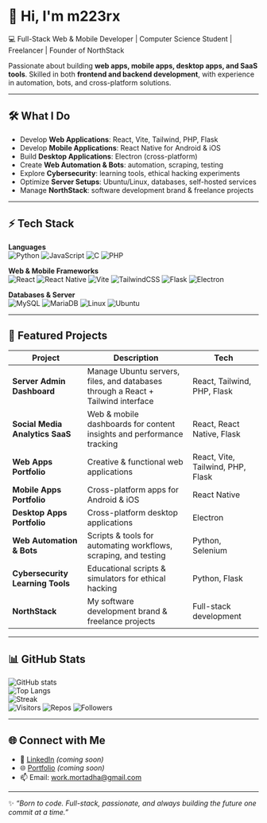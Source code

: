 # 👋 Hi, I'm m223rx  

💻 Full-Stack Web & Mobile Developer | Computer Science Student | Freelancer | Founder of NorthStack  

Passionate about building **web apps, mobile apps, desktop apps, and SaaS tools**. Skilled in both **frontend and backend development**, with experience in automation, bots, and cross-platform solutions.  

---

## 🛠️ What I Do
- Develop **Web Applications**: React, Vite, Tailwind, PHP, Flask  
- Develop **Mobile Applications**: React Native for Android & iOS  
- Build **Desktop Applications**: Electron (cross-platform)  
- Create **Web Automation & Bots**: automation, scraping, testing  
- Explore **Cybersecurity**: learning tools, ethical hacking experiments  
- Optimize **Server Setups**: Ubuntu/Linux, databases, self-hosted services  
- Manage **NorthStack**: software development brand & freelance projects  

---

## ⚡ Tech Stack

**Languages**  
![Python](https://img.shields.io/badge/Python-3776AB?style=flat&logo=python&logoColor=white) 
![JavaScript](https://img.shields.io/badge/JavaScript-F7DF1E?style=flat&logo=javascript&logoColor=black) 
![C](https://img.shields.io/badge/C-00599C?style=flat&logo=c&logoColor=white) 
![PHP](https://img.shields.io/badge/PHP-777BB4?style=flat&logo=php&logoColor=white)  

**Web & Mobile Frameworks**  
![React](https://img.shields.io/badge/React-20232A?style=flat&logo=react&logoColor=61DAFB) 
![React Native](https://img.shields.io/badge/React_Native-20232A?style=flat&logo=react&logoColor=61DAFB) 
![Vite](https://img.shields.io/badge/Vite-646CFF?style=flat&logo=vite&logoColor=white) 
![TailwindCSS](https://img.shields.io/badge/Tailwind_CSS-38B2AC?style=flat&logo=tailwind-css&logoColor=white) 
![Flask](https://img.shields.io/badge/Flask-000000?style=flat&logo=flask&logoColor=white) 
![Electron](https://img.shields.io/badge/Electron-47848F?style=flat&logo=electron&logoColor=white)  

**Databases & Server**  
![MySQL](https://img.shields.io/badge/MySQL-4479A1?style=flat&logo=mysql&logoColor=white) 
![MariaDB](https://img.shields.io/badge/MariaDB-003545?style=flat&logo=mariadb&logoColor=white) 
![Linux](https://img.shields.io/badge/Linux-FCC624?style=flat&logo=linux&logoColor=black) 
![Ubuntu](https://img.shields.io/badge/Ubuntu-E95420?style=flat&logo=ubuntu&logoColor=white)  

---

## 📌 Featured Projects
| Project | Description | Tech |
|---------|-------------|------|
| **Server Admin Dashboard** | Manage Ubuntu servers, files, and databases through a React + Tailwind interface | React, Tailwind, PHP, Flask |
| **Social Media Analytics SaaS** | Web & mobile dashboards for content insights and performance tracking | React, React Native, Flask |
| **Web Apps Portfolio** | Creative & functional web applications | React, Vite, Tailwind, PHP, Flask |
| **Mobile Apps Portfolio** | Cross-platform apps for Android & iOS | React Native |
| **Desktop Apps Portfolio** | Cross-platform desktop applications | Electron |
| **Web Automation & Bots** | Scripts & tools for automating workflows, scraping, and testing | Python, Selenium |
| **Cybersecurity Learning Tools** | Educational scripts & simulators for ethical hacking | Python, Flask |
| **NorthStack** | My software development brand & freelance projects | Full-stack development |

---

## 📊 GitHub Stats
![GitHub stats](https://github-readme-stats.vercel.app/api?username=m223rx&show_icons=true&theme=radical)  
![Top Langs](https://github-readme-stats.vercel.app/api/top-langs/?username=m223rx&layout=compact&theme=radical)  
![Streak](https://github-readme-streak-stats.herokuapp.com/?user=m223rx&theme=radical)  
![Visitors](https://visitor-badge.laobi.icu/badge?page_id=m223rx.readme)
![Repos](https://img.shields.io/github/repos/m223rx?style=flat-square)
![Followers](https://img.shields.io/github/followers/m223rx?label=Follow&style=social)

---

## 🌐 Connect with Me
- 💼 [LinkedIn](#) *(coming soon)*  
- 🌐 [Portfolio](#) *(coming soon)*  
- 📫 Email: work.mortadha@gmail.com  

---

✨ *“Born to code. Full-stack, passionate, and always building the future one commit at a time.”*  
